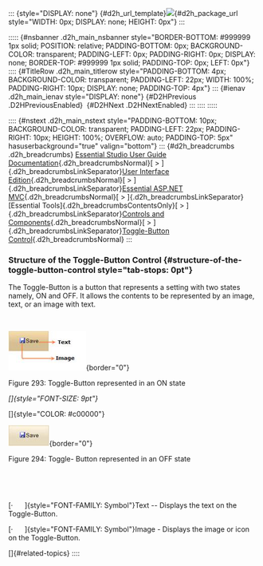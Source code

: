 ::: {style="DISPLAY: none"}
[](ms-xhelp:///?Id=d2h_url_template){#d2h_url_template}![](!package_url!){#d2h_package_url style="WIDTH: 0px; DISPLAY: none; HEIGHT: 0px"}
:::

::::: {#nsbanner .d2h_main_nsbanner style="BORDER-BOTTOM: #999999 1px solid; POSITION: relative; PADDING-BOTTOM: 0px; BACKGROUND-COLOR: transparent; PADDING-LEFT: 0px; PADDING-RIGHT: 0px; DISPLAY: none; BORDER-TOP: #999999 1px solid; PADDING-TOP: 0px; LEFT: 0px"}
:::: {#TitleRow .d2h_main_titlerow style="PADDING-BOTTOM: 4px; BACKGROUND-COLOR: transparent; PADDING-LEFT: 22px; WIDTH: 100%; PADDING-RIGHT: 10px; DISPLAY: none; PADDING-TOP: 4px"}
::: {#ienav .d2h_main_ienav style="DISPLAY: none"}
[](ms-xhelp:///?Id=b41981ff-c206-4d7d-b706-7f9fc91d3024){#D2HPrevious .D2HPreviousEnabled}  [](ms-xhelp:///?Id=04365af1-6a05-479c-a703-4c530e4534a7){#D2HNext .D2HNextEnabled}
:::
::::
:::::

:::: {#nstext .d2h_main_nstext style="PADDING-BOTTOM: 10px; BACKGROUND-COLOR: transparent; PADDING-LEFT: 22px; PADDING-RIGHT: 10px; HEIGHT: 100%; OVERFLOW: auto; PADDING-TOP: 5px" hasuserbackground="true" valign="bottom"}
::: {#d2h_breadcrumbs .d2h_breadcrumbs}
[Essential Studio User Guide Documentation](ms-xhelp:///?Id=12457748-09e3-4d74-a240-8e049cedf030){.d2h_breadcrumbsNormal}[ \> ]{.d2h_breadcrumbsLinkSeparator}[User Interface Edition](ms-xhelp:///?Id=c29296b7-531c-413b-a0ec-488ca1f7f669){.d2h_breadcrumbsNormal}[ \> ]{.d2h_breadcrumbsLinkSeparator}[Essential ASP.NET MVC](ms-xhelp:///?Id=4b14e7d1-65c4-4f67-b1aa-2c37709905a5){.d2h_breadcrumbsNormal}[ \> ]{.d2h_breadcrumbsLinkSeparator}[Essential Tools]{.d2h_breadcrumbsContentsOnly}[ \> ]{.d2h_breadcrumbsLinkSeparator}[Controls and Components](ms-xhelp:///?Id=f0af2fff-6f00-4ca4-85a6-54e41ac5dc96){.d2h_breadcrumbsNormal}[ \> ]{.d2h_breadcrumbsLinkSeparator}[Toggle-Button Control](ms-xhelp:///?Id=3bbc8d2e-a9ed-455d-85ce-4f20c14f6bac){.d2h_breadcrumbsNormal}
:::

### Structure of the Toggle-Button Control {#structure-of-the-toggle-button-control style="tab-stops: 0pt"}

The Toggle-Button is a button that represents a setting with two states namely, ON and OFF. It allows the contents to be represented by an image, text, or an image with text.

 

![](ImagesExt/image56_318.jpg){border="0"}

Figure 293: Toggle-Button represented in an ON state

*[]{style="FONT-SIZE: 9pt"}* 

[]{style="COLOR: #c00000"} 

![](ImagesExt/image56_83.jpg){border="0"}

Figure 294: Toggle- Button represented in an OFF state

 

 

[·      ]{style="FONT-FAMILY: Symbol"}Text -- Displays the text on the Toggle-Button.

[·      ]{style="FONT-FAMILY: Symbol"}Image - Displays the image or icon on the Toggle-Button.

[]{#related-topics}
::::
